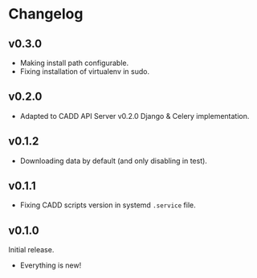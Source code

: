 # Changelog

## v0.3.0

- Making install path configurable.
- Fixing installation of virtualenv in sudo.

## v0.2.0

- Adapted to CADD API Server v0.2.0 Django & Celery implementation.

## v0.1.2

- Downloading data by default (and only disabling in test).

## v0.1.1

- Fixing CADD scripts version in systemd `.service` file.

## v0.1.0

Initial release.

- Everything is new!
